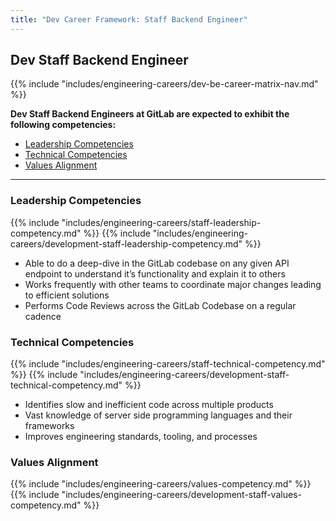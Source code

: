 ```yaml
---
title: "Dev Career Framework: Staff Backend Engineer"
---
```


## Dev Staff Backend Engineer
 
{{% include "includes/engineering-careers/dev-be-career-matrix-nav.md" %}}

**Dev Staff Backend Engineers at GitLab are expected to exhibit the following competencies:**

- [Leadership Competencies](#leadership-competencies)
- [Technical Competencies](#technical-competencies)
- [Values Alignment](#values-alignment)

---

### Leadership Competencies

{{% include "includes/engineering-careers/staff-leadership-competency.md" %}}
{{% include "includes/engineering-careers/development-staff-leadership-competency.md" %}}
- Able to do a deep-dive in the GitLab codebase on any given API endpoint to understand it’s functionality and explain it to others
- Works frequently with other teams to coordinate major changes leading to efficient solutions
- Performs Code Reviews across the GitLab Codebase on a regular cadence


### Technical Competencies

{{% include "includes/engineering-careers/staff-technical-competency.md" %}}
{{% include "includes/engineering-careers/development-staff-technical-competency.md" %}}
- Identifies slow and inefficient code across multiple products
- Vast knowledge of server side programming languages and their frameworks
- Improves engineering standards, tooling, and processes

###  Values Alignment

{{% include "includes/engineering-careers/values-competency.md" %}}
{{% include "includes/engineering-careers/development-staff-values-competency.md" %}}
